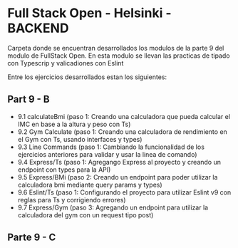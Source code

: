 # Full Stack Open - Helsinki - BACKEND

Carpeta donde se encuentran desarrollados los modulos de la parte 9 del modulo de FullStack Open.
En esta modulo se llevan las practicas de tipado con Typescrip y valicadiones con Eslint

Entre los ejercicios desarrollados estan los siguientes:

## Part 9 - B
- 9.1 calculateBmi (paso 1: Creando una calculadora que pueda calcular el IMC en base a la altura y peso con Ts)
- 9.2 Gym Calculate (paso 1: Creando una calculadora de rendimiento en el Gym con Ts, usando interfaces y types)
- 9.3 Line Commands (paso 1: Cambiando la funcionalidad de los ejercicios anteriores para validar y usar la linea de comando)
- 9.4 Express/Ts  (paso 1: Agregango Express al proyecto y creando un endpoint con types para la API)
- 9.5 Express/BMi (paso 2: Creando un endpoint para poder utilizar la calculadora bmi mediante query params y types)
- 9.6 Eslint/Ts (paso 1: Configurando el proyecto para utilizar Eslint v9 con reglas para Ts y corrigiendo errores)
- 9.7 Express/Gym (paso 3: Agregando un endpoint para utilizar la calculadora del gym con un request tipo post)

## Parte 9 - C
